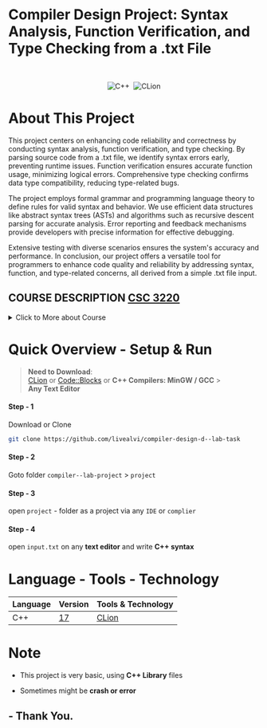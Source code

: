 # Compiler Design Project: Syntax Analysis, Function Verification, and Type Checking from a .txt File

 <br>

 <div align="center"> 
 
 ![C++](https://img.shields.io/badge/c++-%2300599C.svg?style=for-the-badge&logo=c%2B%2B&logoColor=white) &nbsp;![CLion](https://img.shields.io/badge/CLion-black?style=for-the-badge&logo=clion&logoColor=white)

 </div>

# About This Project

This project centers on enhancing code reliability and correctness by conducting syntax analysis, function verification, and type checking. By parsing source code from a .txt file, we identify syntax errors early, preventing runtime issues. Function verification ensures accurate function usage, minimizing logical errors. Comprehensive type checking confirms data type compatibility, reducing type-related bugs.

The project employs formal grammar and programming language theory to define rules for valid syntax and behavior. We use efficient data structures like abstract syntax trees (ASTs) and algorithms such as recursive descent parsing for accurate analysis. Error reporting and feedback mechanisms provide developers with precise information for effective debugging.

Extensive testing with diverse scenarios ensures the system's accuracy and performance. In conclusion, our project offers a versatile tool for programmers to enhance code quality and reliability by addressing syntax, function, and type-related concerns, all derived from a simple .txt file input.

## COURSE DESCRIPTION [CSC 3220](https://www.aiub.edu/faculties/fst/ug-course-catalog/ "AIUB - Faculty of Science and Technology (Undergraduate Course)")

<details>
  <summary>Click to More about Course</summary>

> - Introductory concepts and Phases of compiler <br>
> - Lexical Analyzing; Introduction to FLEX<br>
> - Syntax Analyzing; Parsing; Syntax Directed Translation and Type checking<br>
> - Syntax Directed Translation and Type checking<br>
> - Introduction to YACC or BISON<br>
> - Storage allocation strategies<br>
> - Code Optimization<br>

</details>

# Quick Overview - Setup & Run

> **Need to Download**:
> <br> [CLion](https://www.jetbrains.com/clion/) or [Code::Blocks](https://www.codeblocks.org/downloads) or **C++ Compilers: MinGW / GCC** > <br> **Any Text Editor**

#### Step - 1

Download or Clone

```sh
git clone https://github.com/livealvi/compiler-design-d--lab-task
```

#### Step - 2

Goto folder `compiler--lab-project` > `project`

#### Step - 3

open `project` - folder as a project via any `IDE` or `complier`

#### Step - 4

open `input.txt` on any **text editor** and write **C++ syntax**

# Language - Tools - Technology

| Language | Version                                    | Tools & Technology                        |
| -------- | ------------------------------------------ | ----------------------------------------- |
| C++      | [17](https://en.cppreference.com/w/cpp/17) | [CLion](https://www.jetbrains.com/clion/) |

# Note

- This project is very basic, using **C++ Library** files

- Sometimes might be **crash or error**

## - Thank You.
